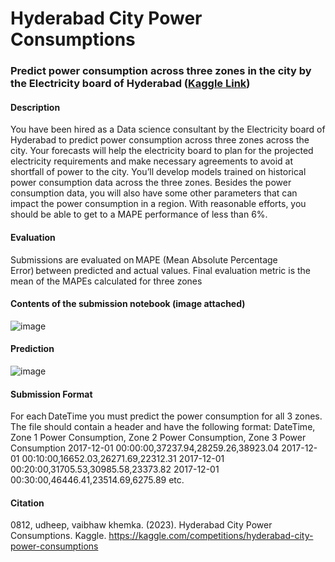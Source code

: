 # Hyderabad City Power Consumptions
### Predict power consumption across three zones in the city by the Electricity board of Hyderabad ([Kaggle Link](https://www.kaggle.com/competitions/hyderabad-city-power-consumptions/overview))
#### Description
You have been hired as a Data science consultant by the Electricity board of Hyderabad to predict power consumption across three zones across the city. Your forecasts will help the electricity board to plan for the projected electricity requirements and make necessary agreements to avoid at shortfall of power to the city. You’ll develop models trained on historical power consumption data across the three zones. Besides the power consumption data, you will also have some other parameters that can impact the power consumption in a region. With reasonable efforts, you should be able to get to a MAPE performance of less than 6%.  

#### Evaluation
Submissions are evaluated on MAPE (Mean Absolute Percentage Error) between predicted and actual values. Final evaluation metric is the mean of the MAPEs calculated for three zones

#### Contents of the submission notebook (image attached)
![image](https://github.com/ArvindRoshaan/hackathon-time-series-regression/assets/91244663/03e1bef9-25f6-41db-a8e3-1dacd473b993)

#### Prediction
![image](https://github.com/ArvindRoshaan/hackathon-time-series-regression/assets/91244663/7770bd05-202a-4e1d-a2e4-7f0e18931029)

#### Submission Format
For each DateTime you must predict the power consumption for all 3 zones. The file should contain a header and have the following format: DateTime, Zone 1 Power Consumption, Zone 2 Power Consumption, Zone 3 Power Consumption 2017-12-01 00:00:00,37237.94,28259.26,38923.04 2017-12-01 00:10:00,16652.03,26271.69,22312.31 2017-12-01 00:20:00,31705.53,30985.58,23373.82 2017-12-01 00:30:00,46446.41,23514.69,6275.89 etc.  

#### Citation
0812, udheep, vaibhaw khemka. (2023). Hyderabad City Power Consumptions. Kaggle. https://kaggle.com/competitions/hyderabad-city-power-consumptions
